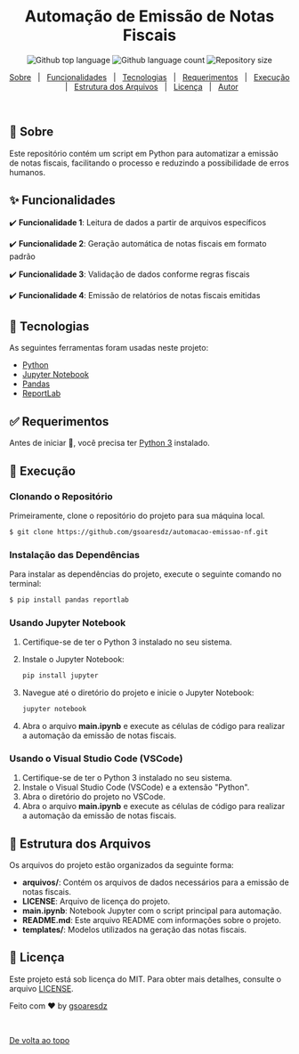 <h1 align="center">Automação de Emissão de Notas Fiscais</h1>
<p align="center">
  <img alt="Github top language" src="https://img.shields.io/github/languages/top/usuario/automacao-emissao-nf?color=56BEB8">
  <img alt="Github language count" src="https://img.shields.io/github/languages/count/usuario/automacao-emissao-nf?color=56BEB8">
  <img alt="Repository size" src="https://img.shields.io/github/repo-size/usuario/automacao-emissao-nf?color=56BEB8">
</p>
<p align="center">
  <a href="#dart-sobre">Sobre</a> &#xa0; | &#xa0; 
  <a href="#sparkles-funcionalidades">Funcionalidades</a> &#xa0; | &#xa0;
  <a href="#rocket-tecnologias">Tecnologias</a> &#xa0; | &#xa0;
  <a href="#white_check_mark-requerimentos">Requerimentos</a> &#xa0; | &#xa0;
  <a href="#checkered_flag-execução">Execução</a> &#xa0; | &#xa0;
  <a href="#memo-estrutura-dos-arquivos">Estrutura dos Arquivos</a> &#xa0; | &#xa0;
  <a href="#memo-licença">Licença</a> &#xa0; | &#xa0;
  <a href="https://github.com/usuario" target="_blank">Autor</a>
</p>
<br>

## **:dart: Sobre**

Este repositório contém um script em Python para automatizar a emissão de notas fiscais, facilitando o processo e reduzindo a possibilidade de erros humanos.

## **:sparkles: Funcionalidades**

:heavy_check_mark: **Funcionalidade 1**: Leitura de dados a partir de arquivos específicos

:heavy_check_mark: **Funcionalidade 2**: Geração automática de notas fiscais em formato padrão

:heavy_check_mark: **Funcionalidade 3**: Validação de dados conforme regras fiscais

:heavy_check_mark: **Funcionalidade 4**: Emissão de relatórios de notas fiscais emitidas

## **:rocket: Tecnologias**

As seguintes ferramentas foram usadas neste projeto:

- [Python](https://www.python.org/)
- [Jupyter Notebook](https://jupyter.org/)
- [Pandas](https://pandas.pydata.org/)
- [ReportLab](https://www.reportlab.com/)

## **:white_check_mark: Requerimentos**

Antes de iniciar :checkered_flag:, você precisa ter [Python 3](https://www.python.org/downloads/) instalado.

## **:checkered_flag: Execução**

### Clonando o Repositório

Primeiramente, clone o repositório do projeto para sua máquina local.

```bash
$ git clone https://github.com/gsoaresdz/automacao-emissao-nf.git
```

### Instalação das Dependências

Para instalar as dependências do projeto, execute o seguinte comando no terminal:

```bash
$ pip install pandas reportlab
```

### Usando Jupyter Notebook

1. Certifique-se de ter o Python 3 instalado no seu sistema.
2. Instale o Jupyter Notebook:
    
    ```bash
    pip install jupyter
    ```
    
3. Navegue até o diretório do projeto e inicie o Jupyter Notebook:
    
    ```bash
    jupyter notebook
    ```
    
4. Abra o arquivo **main.ipynb** e execute as células de código para realizar a automação da emissão de notas fiscais.

### Usando o Visual Studio Code (VSCode)

1. Certifique-se de ter o Python 3 instalado no seu sistema.
2. Instale o Visual Studio Code (VSCode) e a extensão "Python".
3. Abra o diretório do projeto no VSCode.
4. Abra o arquivo **main.ipynb** e execute as células de código para realizar a automação da emissão de notas fiscais.

## **:memo: Estrutura dos Arquivos**

Os arquivos do projeto estão organizados da seguinte forma:

- **arquivos/**: Contém os arquivos de dados necessários para a emissão de notas fiscais.
- **LICENSE**: Arquivo de licença do projeto.
- **main.ipynb**: Notebook Jupyter com o script principal para automação.
- **README.md**: Este arquivo README com informações sobre o projeto.
- **templates/**: Modelos utilizados na geração das notas fiscais.

## **:memo: Licença**

Este projeto está sob licença do MIT. Para obter mais detalhes, consulte o arquivo [LICENSE](LICENSE).

Feito com :heart: by <a href="https://github.com/gsoaresdz" target="_blank">gsoaresdz</a>

&#xa0;

<a href="#top">De volta ao topo</a>
